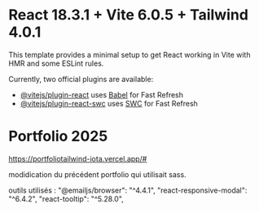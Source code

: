 # React 18.3.1 + Vite 6.0.5 + Tailwind 4.0.1

This template provides a minimal setup to get React working in Vite with HMR and some ESLint rules.

Currently, two official plugins are available:

- [@vitejs/plugin-react](https://github.com/vitejs/vite-plugin-react/blob/main/packages/plugin-react/README.md) uses [Babel](https://babeljs.io/) for Fast Refresh
- [@vitejs/plugin-react-swc](https://github.com/vitejs/vite-plugin-react-swc) uses [SWC](https://swc.rs/) for Fast Refresh

# Portfolio 2025

https://portfoliotailwind-iota.vercel.app/#

modidication du précédent portfolio qui utilisait sass.

  outils utilisés :
    "@emailjs/browser": "^4.4.1",
    "react-responsive-modal": "^6.4.2",
    "react-tooltip": "^5.28.0",

